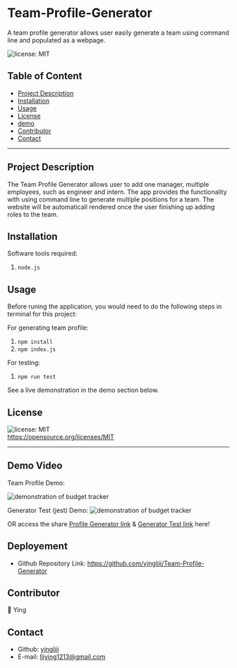 # Team-Profile-Generator

A team profile generator allows user easily generate a team using command line and populated as a webpage.

![license: MIT](https://img.shields.io/badge/license-MIT-orange)

## Table of Content

- [Project Description](#description)
- [Installation](#installation)
- [Usage](#usage)
- [License](#license)
- [demo](#demo)
- [Contributor](#contributor)
- [Contact](#contact)

---

## Project Description

The Team Profile Generator allows user to add one manager, multiple employees, such as engineer and intern. The app provides the functionality with using command line to generate multiple positions for a team. The website will be automaticall rendered once the user finishing up adding roles to the team.

## Installation

Software tools required:

1. `node.js`

## Usage

Before runing the application, you would need to do the following steps in terminal for this project:

For generating team profile:

1. `npm install`
2. `npm index.js`

For testing:

1. `npm run test`

See a live demonstration in the demo section below.

## License

![license: MIT](https://img.shields.io/badge/license-MIT-orange)\
 https://opensource.org/licenses/MIT

---

## Demo Video

Team Profile Demo:

![demonstration of budget tracker](/assets/GIF/Demo-html.gif)

Generator Test (jest) Demo:
![demonstration of budget tracker](/assets/GIF/Demo-test.gif)

OR access the share [Profile Generator link](https://watch.screencastify.com/v/LE3oSOOdnXVLbrSGXW5G) & [Generator Test link](https://watch.screencastify.com/v/rNXmn1PQg3s2XbrlPUwZ) here!

## Deployement

- Github Repository Link: https://github.com/yingliii/Team-Profile-Generator

## Contributor

:woman: Ying

## Contact

- Github: [yingliii](https://github.com/yingliii)
- E-mail: lliying1213@gmail.com
